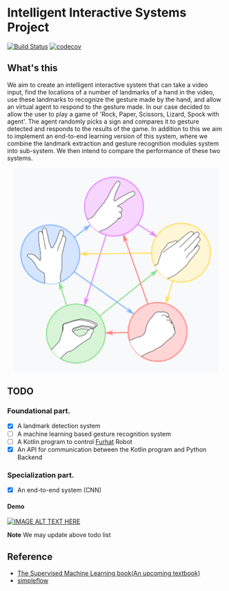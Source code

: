 

# Intelligent Interactive Systems Project

[![Build Status](https://travis-ci.com/nanguoyu/Intelligent-Interactive-Systems-Project.svg?branch=master)](https://travis-ci.com/nanguoyu/Intelligent-Interactive-Systems-Project)
[![codecov](https://codecov.io/gh/nanguoyu/Intelligent-Interactive-Systems-Project/branch/master/graph/badge.svg)](https://codecov.io/gh/nanguoyu/Intelligent-Interactive-Systems-Project)



## What's this

We aim to create an intelligent interactive system that can take a video input,
find the locations of a number of landmarks of a hand in the video, use these landmarks
to recognize the gesture made by the hand, and allow an virtual agent to respond to the
gesture made. In our case decided to allow the user to play a game of 'Rock, Paper,
Scissors, Lizard, Spock with agent'. The agent randomly picks a sign and compares it to
gesture detected and responds to the results of the game. In addition to this we aim to
implement an end-to-end learning version of this system, where we combine the landmark
extraction and gesture recognition modules system into sub-system. We then intend to
compare the performance of these two systems.

<div align="center">
    <img src=".github/rule.png">
</div>

## TODO

### Foundational part.
- [x] A landmark detection system
- [ ] A machine learning based gesture recognition system
- [ ] A Kotlin program to control [Furhat](https://furhatrobotics.com/) Robot
- [x] An API for communication between the Kotlin program and Python Backend

### Specialization part.
- [x] An end-to-end system (CNN) 

#### Demo
[![IMAGE ALT TEXT HERE](http://img.youtube.com/vi/I9NC9vfVFQM/0.jpg)](https://www.youtube.com/watch?v=I9NC9vfVFQM)

**Note** We may update above todo list

## Reference
- [The Supervised Machine Learning book(An upcoming textbook)](http://smlbook.org/)
- [simpleflow](https://github.com/PytLab/simpleflow)
